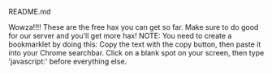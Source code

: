 README.md



Wowza!!!! These are the free hax you can get so far. Make sure to do good for our server and you'll get more hax!
NOTE: You need to create a bookmarklet by doing this:
Copy the text with the copy button, then paste it into your Chrome searchbar. Click on a blank spot on your screen, then type 'javascript:' before everything else.
